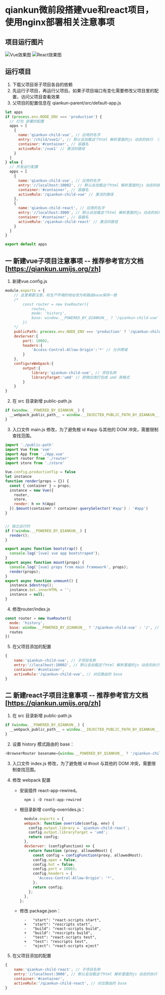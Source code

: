 # qiankun微前段搭建vue和react项目，使用nginx部署相关注意事项
## 项目运行图片
![Vue效果图](qiankun-child-vue.png)
![React效果图](qiankun-child-react.png)
## 运行项目
1. 下载父项目哥子项目各自的依赖
2. 先运行子项目，再运行父项目。如果子项目端口有变化需要修改父项目里的配置，访问父项目查看效果
3. 父项目的配置信息在 qiankun-parent/src/default-app.js
```javascript
let apps
if (process.env.NODE_ENV === 'production') {
  // 打包 部署的配置
  apps = [ 
    {
      name:'qiankun-child-vue', // 应用的名字
      entry:'/child/vue1/', // 默认会加载这个html 解析里面的js 动态的执行 （子应用必须支持跨域）fetch
      container:'#container', // 容器名
      activeRule:'/vue1' // 激活的路径
    }
  ]
} else {
  // 开发运行配置
  apps = [ 
    {
      name:'qiankun-child-vue', // 应用的名字
      entry:'//localhost:10002', // 默认会加载这个html 解析里面的js 动态的执行 （子应用必须支持跨域）fetch
      container:'#container', // 容器名
      activeRule:'/qiankun-child-vue' // 激活的路径
    },
    {
      name:'qiankun-child-react', // 应用的名字
      entry:'//localhost:3000', // 默认会加载这个html 解析里面的js 动态的执行 （子应用必须支持跨域）fetch
      container:'#container', // 容器名
      activeRule:'/qiankun-child-react' // 激活的路径
    }
  ]
}

export default apps
```

## 一 新建vue子项目注意事项 -- 推荐参考官方文档[https://qiankun.umijs.org/zh]
1. 新建vue.config.js
```javascript
module.exports = {
    // 这里需要注意，将生产环境的地址改为和路由base保持一致
    /*
        const router = new VueRouter({
            routes,
            mode: 'history',
            base: window.__POWERED_BY_QIANKUN__ ? '/qiankun-child-vue' : '/',
        })
    */
    publicPath: process.env.NODE_ENV === 'production' ? '/qiankun-child-vue' : '/',
    devServer:{
        port: 10002,
        headers:{
            'Access-Control-Allow-Origin':'*' // 允许跨域
        }
    },
    configureWebpack:{
        output:{
            library:'qiankun-child-vue', // 项目名称
            libraryTarget:'umd' // 把微应用打包成 umd 库格式
        }
    }
}
```
2. 在 src 目录新增 public-path.js
```javascript
if (window.__POWERED_BY_QIANKUN__) {
  __webpack_public_path__ = window.__INJECTED_PUBLIC_PATH_BY_QIANKUN__;
}
```
3. 入口文件 main.js 修改，为了避免根 id #app 与其他的 DOM 冲突，需要限制查找范围。
```javascript
import './public-path'
import Vue from 'vue'
import App from './App.vue'
import router from './router'
import store from './store'

Vue.config.productionTip = false
let instance
function render(props = {}) {
  const { container } = props;
  instance = new Vue({
    router,
    store,
    render: h => h(App)
  }).$mount(container ? container.querySelector('#app') : '#app')
}


// 独立运行时
if (!window.__POWERED_BY_QIANKUN__) {
  render();
}

export async function bootstrap() {
  console.log('[vue] vue app bootstraped');
}
export async function mount(props) {
  console.log('[vue] props from main framework', props);
  render(props);
}
export async function unmount() {
  instance.$destroy();
  instance.$el.innerHTML = '';
  instance = null;
}
```
4. 修改router/index.js
```javascript
const router = new VueRouter({
  mode: 'history',
  base: window.__POWERED_BY_QIANKUN__ ? '/qiankun-child-vue' : '/', // 添加跳转前缀
  routes
})
```
5. 在父项目添加的配置
```javascript
{
    name:'qiankun-child-vue', // 子项目名称
    entry:'//localhost:10002', // 默认会加载这个html 解析里面的js 动态的执行 （子应用必须支持跨域）fetch
    container:'#container',
    activeRule:'/qiankun-child-vue', // 对应路由的 base
}
```

## 二 新建react子项目注意事项 -- 推荐参考官方文档[https://qiankun.umijs.org/zh]
1. 在 src 目录新增 public-path.js
```javascript
if (window.__POWERED_BY_QIANKUN__) {
  __webpack_public_path__ = window.__INJECTED_PUBLIC_PATH_BY_QIANKUN__;
}
```
2. 设置 history 模式路由的 base：
```javascript
<BrowserRouter basename={window.__POWERED_BY_QIANKUN__ ? '/qiankun-child-react' : '/'}>
```
3. 入口文件 index.js 修改，为了避免根 id #root 与其他的 DOM 冲突，需要限制查找范围。
4. 修改 webpack 配置

    - 安装插件 react-app-rewired。
      ```shell
        npm i -D react-app-rewired
      ```

    - 根目录新增 config-overrides.js：
      ```javascript
        module.exports = {
        webpack: function override(config, env) {
          config.output.library = `qiankun-child-react`;
          config.output.libraryTarget = 'umd';
          return config;
        },
        devServer: (configFunction) => {
          return function (proxy, allowedHost) {
            const config = configFunction(proxy, allowedHost);
            config.open = false;
            config.hot = false;
            config.port = 10003;
            config.headers = {
              'Access-Control-Allow-Origin': '*',
            };
            return config;
          };
        },
      };
      ```

    - 修改 package.json：
      ```
        -   "start": "react-scripts start",
        +   "start": "rescripts start",
        -   "build": "react-scripts build",
        +   "build": "rescripts build",
        -   "test": "react-scripts test",
        +   "test": "rescripts test",
        -   "eject": "react-scripts eject"
      ```

4. 在父项目添加的配置
```javascript
{
    name:'qiankun-child-react', // 子项目名称
    entry:'//localhost:3000', // 默认会加载这个html 解析里面的js 动态的执行 （子应用必须支持跨域）fetch
    container:'#container',
    activeRule:'/qiankun-child-react', // 对应路由的 base
}
```
